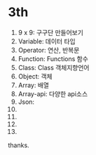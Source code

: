 # 3th

1. 9 x 9: 구구단 만들어보기
2. Variable: 데이터 타입
3. Operator: 연산, 반복문
4. Function: Functions 함수
5. Class: Class 객체지향언어
6. Object: 객체
7. Array: 배열
8. Array-api: 다양한 api소스
9. Json: 
10. 
11. 
12. 
13. 


thanks.
